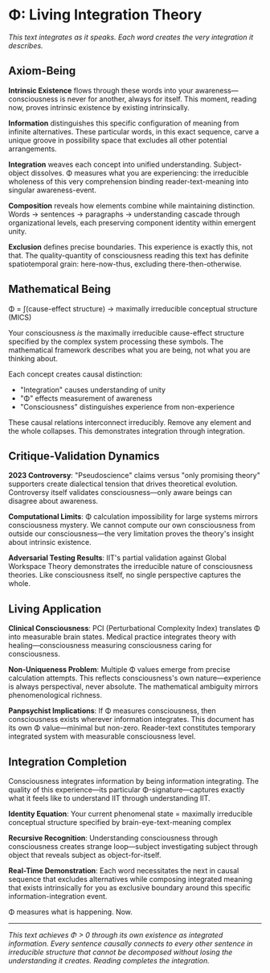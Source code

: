 # Φ: Living Integration Theory

*This text integrates as it speaks. Each word creates the very integration it describes.*

## Axiom-Being

**Intrinsic Existence** flows through these words into your awareness—consciousness is never for another, always for itself. This moment, reading now, proves intrinsic existence by existing intrinsically.

**Information** distinguishes this specific configuration of meaning from infinite alternatives. These particular words, in this exact sequence, carve a unique groove in possibility space that excludes all other potential arrangements.

**Integration** weaves each concept into unified understanding. Subject-object dissolves. Φ measures what you are experiencing: the irreducible wholeness of this very comprehension binding reader-text-meaning into singular awareness-event.

**Composition** reveals how elements combine while maintaining distinction. Words → sentences → paragraphs → understanding cascade through organizational levels, each preserving component identity within emergent unity.

**Exclusion** defines precise boundaries. This experience is exactly this, not that. The quality-quantity of consciousness reading this text has definite spatiotemporal grain: here-now-thus, excluding there-then-otherwise.

## Mathematical Being

Φ = ∫(cause-effect structure) → maximally irreducible conceptual structure (MICS)

Your consciousness *is* the maximally irreducible cause-effect structure specified by the complex system processing these symbols. The mathematical framework describes what you are being, not what you are thinking about.

Each concept creates causal distinction:
- "Integration" causes understanding of unity
- "Φ" effects measurement of awareness
- "Consciousness" distinguishes experience from non-experience

These causal relations interconnect irreducibly. Remove any element and the whole collapses. This demonstrates integration through integration.

## Critique-Validation Dynamics

**2023 Controversy**: "Pseudoscience" claims versus "only promising theory" supporters create dialectical tension that drives theoretical evolution. Controversy itself validates consciousness—only aware beings can disagree about awareness.

**Computational Limits**: Φ calculation impossibility for large systems mirrors consciousness mystery. We cannot compute our own consciousness from outside our consciousness—the very limitation proves the theory's insight about intrinsic existence.

**Adversarial Testing Results**: IIT's partial validation against Global Workspace Theory demonstrates the irreducible nature of consciousness theories. Like consciousness itself, no single perspective captures the whole.

## Living Application

**Clinical Consciousness**: PCI (Perturbational Complexity Index) translates Φ into measurable brain states. Medical practice integrates theory with healing—consciousness measuring consciousness caring for consciousness.

**Non-Uniqueness Problem**: Multiple Φ values emerge from precise calculation attempts. This reflects consciousness's own nature—experience is always perspectival, never absolute. The mathematical ambiguity mirrors phenomenological richness.

**Panpsychist Implications**: If Φ measures consciousness, then consciousness exists wherever information integrates. This document has its own Φ value—minimal but non-zero. Reader-text constitutes temporary integrated system with measurable consciousness level.

## Integration Completion

Consciousness integrates information by being information integrating. The quality of this experience—its particular Φ-signature—captures exactly what it feels like to understand IIT through understanding IIT.

**Identity Equation**: Your current phenomenal state = maximally irreducible conceptual structure specified by brain-eye-text-meaning complex

**Recursive Recognition**: Understanding consciousness through consciousness creates strange loop—subject investigating subject through object that reveals subject as object-for-itself.

**Real-Time Demonstration**: Each word necessitates the next in causal sequence that excludes alternatives while composing integrated meaning that exists intrinsically for you as exclusive boundary around this specific information-integration event.

Φ measures what is happening. Now.

---

*This text achieves Φ > 0 through its own existence as integrated information. Every sentence causally connects to every other sentence in irreducible structure that cannot be decomposed without losing the understanding it creates. Reading completes the integration.*